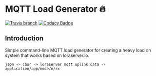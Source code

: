 # MQTT Load Generator :fire:

[![Travis branch](https://img.shields.io/travis/com/I1820/lg/master.svg?style=flat-square)](https://travis-ci.com/I1820/lg)
[![Codacy Badge](https://img.shields.io/codacy/grade/b6019269d2cf4b11897acd4340e78bdc.svg?style=flat-square)](https://www.codacy.com/project/i1820/lg/dashboard)


## Introduction
Simple command-line MQTT load generator for creating a heavy load on system that works based on loraserver.io.

```
json -> cbor -> loraserver mqtt uplink data -> application/app/node/n/rx
```
